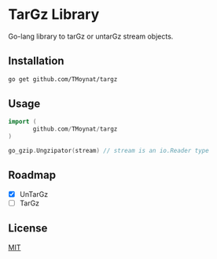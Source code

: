# TarGz Library

Go-lang library to tarGz or untarGz stream objects.

## Installation

```bash
go get github.com/TMoynat/targz
```

## Usage

```go
import (
       github.com/TMoynat/targz
)

go_gzip.Ungzipator(stream) // stream is an io.Reader type
```
## Roadmap

- [x] UnTarGz
- [ ] TarGz

## License

[MIT](https://choosealicense.com/licenses/mit/)
